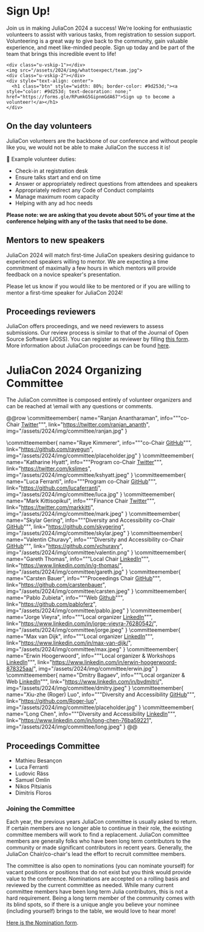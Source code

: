 # Sign Up!

Join us in making JuliaCon 2024 a success! We’re looking for enthusiastic volunteers to assist with various tasks, from registration to session support. Volunteering is a great way to give back to the community, gain valuable experience, and meet like-minded people. Sign up today and be part of the team that brings this incredible event to life!
~~~
<div class="u-vskip-1"></div>
<img src="/assets/2024/img/whattoexpect/team.jpg">
<div class="u-vskip-2"></div>
<div style="text-align: center">
  <h1 class="btn" style="width: 80%; border-color: #9d253d;"><a style="color: #9d253d; text-decoration: none;" href="https://forms.gle/RPumkG5GipnmGdA67">Sign up to become a volunteer!</a></h1>
</div>
~~~

## On the day volunteers

JuliaCon volunteers are the backbone of our conference and without people like you, we would not be able to make JuliaCon the success it is!

👷 Example volunteer duties:
- Check-in at registration desk 
- Ensure talks start and end on time
- Answer or appropriately redirect questions from attendees and speakers
- Appropriately redirect any Code of Conduct complaints
- Manage maximum room capacity
- Helping with any ad hoc needs

**Please note: we are asking that you devote about 50% of your time at the conference helping with any of the tasks that need to be done.**

## Mentors to new speakers

JuliaCon 2024 will match first-time JuliaCon speakers desiring guidance to experienced speakers willing to mentor.
We are expecting a time commitment of maximally a few hours in which mentors will provide feedback on a novice speaker's presentation.

Please let us know if you would like to be mentored or if you are willing to mentor a first-time speaker for JuliaCon 2024!

## Proceedings reviewers

JuliaCon offers proceedings, and we need reviewers to assess submissions.
Our review process is similar to that of the Journal of Open Source Software (JOSS). You can register as reviewer by filling [this form](https://docs.google.com/forms/d/e/1FAIpQLSdOvN0cEQRJZ_fIXbkPBJBJTNvzSyy89khrQvv8i0NSXmLkFA/viewform). More information about JuliaCon proceedings can be found [here](https://proceedings.juliacon.org/).

# JuliaCon 2024 Organizing Committee

The JuliaCon committee is composed entirely of volunteer organizers and can be reached at \email with any questions or comments.

@@row
\committeemember{
  name="Ranjan Anantharaman", 
  info="""co-Chair <a href="https://twitter.com/ranjan_ananth">Twitter</a>""", 
  link="https://twitter.com/ranjan_ananth", 
  img="/assets/2024/img/committee/ranjan.jpg"
}

\committeemember{
  name="Raye Kimmerer", 
  info="""co-Chair <a href="https://github.com/rayegun">GitHub</a>""",
  link="https://github.com/rayegun", 
  img="/assets/2024/img/committee/placeholder.jpg"
}
\committeemember{
  name="Katharine Hyatt", 
  info="""Program co-Chair <a href="https://twitter.com/kslimes">Twitter</a>""",
  link="https://twitter.com/kslimes", 
  img="/assets/2024/img/committee/kshyatt.jpeg"
}
\committeemember{
  name="Luca Ferranti", 
  info="""Program co-Chair <a href="https://github.com/lucaferranti">GitHub</a>""",
  link="https://github.com/lucaferranti", 
  img="/assets/2024/img/committee/luca.jpg"
}
\committeemember{
  name="Mark Kittisopikul", 
  info="""Finance Chair <a href="https://twitter.com/markkitti">Twitter</a>""",
  link="https://twitter.com/markkitti", 
  img="/assets/2024/img/committee/mark.jpeg"
}
\committeemember{
  name="Skylar Gering", 
  info="""Diversity and Accessibility co-Chair <a href="https://github.com/skygering">GitHub</a>""",
  link="https://github.com/skygering", 
  img="/assets/2024/img/committee/skylar.jpeg"
}
\committeemember{
  name="Valentin Churavy", 
  info="""Diversity and Accessibility co-Chair <a href="https://github.com/vchuravy">GitHub</a>""",
  link="https://github.com/vchuravy", 
  img="/assets/2024/img/committee/valentin.png"
}
\committeemember{
  name="Gareth Thomas", 
  info="""Local Chair <a href="https://www.linkedin.com/in/g-thomas/">LinkedIn</a>""",
  link="https://www.linkedin.com/in/g-thomas/", 
  img="/assets/2024/img/committee/gareth.jpg"
}
\committeemember{
  name="Carsten Bauer", 
  info="""Proceedings Chair <a href="https://github.com/carstenbauer">GitHub</a>""",
  link="https://github.com/carstenbauer", 
  img="/assets/2024/img/committee/carsten.jpeg"
}
\committeemember{
  name="Pablo Zubieta", 
  info="""Web <a href="https://github.com/pabloferz">Github</a>""",
  link="https://github.com/pabloferz", 
  img="/assets/2024/img/committee/pablo.jpeg"
}
\committeemember{
  name="Jorge Vieyra", 
  info="""Local organizer <a href="https://www.linkedin.com/in/jorge-vieyra-76280542/">LinkedIn</a>""",
  link="https://www.linkedin.com/in/jorge-vieyra-76280542/", 
  img="/assets/2024/img/committee/jorge.jpeg"
}
\committeemember{
  name="Max van Dijk", 
  info="""Local organizer <a href="https://www.linkedin.com/in/max-van-dijk/">LinkedIn</a>""",
  link="https://www.linkedin.com/in/max-van-dijk/", 
  img="/assets/2024/img/committee/max.jpeg"
}
\committeemember{
  name="Erwin Hoogerwoord", 
  info="""Local organizer & Workshops <a href="https://www.linkedin.com/in/erwin-hoogerwoord-878325aa/">LinkedIn</a>""",
  link="https://www.linkedin.com/in/erwin-hoogerwoord-878325aa/", 
  img="/assets/2024/img/committee/erwin.jpg"
}
\committeemember{
  name="Dmitry Bagaev", 
  info="""Local organizer & Web <a href="https://www.linkedin.com/in/bvdmitri/">LinkedIn</a>""",
  link="https://www.linkedin.com/in/bvdmitri/", 
  img="/assets/2024/img/committee/dmitry.jpeg"
}
\committeemember{
  name="Xiu-zhe (Roger) Luo", 
  info="""Diversity and Accessibility <a href="https://github.com/Roger-luo">GitHub</a>""",
  link="https://github.com/Roger-luo", 
  img="/assets/2024/img/committee/placeholder.jpg"
}
\committeemember{
  name="Long Chen", 
  info="""Diversity and Accessibility <a href="https://www.linkedin.com/in/long-chen-76ba59221">LinkedIn</a>""",
  link="https://www.linkedin.com/in/long-chen-76ba59221", 
  img="/assets/2024/img/committee/long.jpeg"
}
@@

## Proceedings Committee

* Mathieu Besançon
* Luca Ferranti
* Ludovic Räss
* Samuel Omlin
* Nikos Pitsianis
* Dimitris Floros

### Joining the Committee

Each year, the previous years JuliaCon committee is usually asked to return. If certain members are no longer able to continue in their role, the existing committee members will work to find a replacement. JuliaCon committee members are generally folks who have been long term contributors to the community or made significant contributors in recent years. Generally, the JuliaCon Chair/co-chair's lead the effort to recruit committee members.

The committee is also open to nominations (you can nominate yourself) for vacant positions or positions that do not exist but you think would provide value to the conference. Nominations are accepted on a rolling basis and reviewed by the current committee as needed. While many current committee members have been long term Julia contributors, this is not a hard requirement. Being a long term member of the community comes with its blind spots, so if there is a unique angle you believe your nominee (including yourself) brings to the table, we would love to hear more!

[Here is the Nomination form](https://forms.gle/yaLKyrGew2KSo1WJ8).
